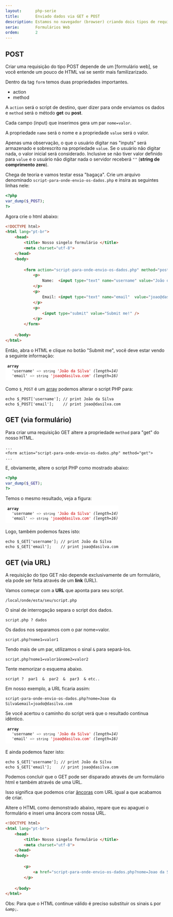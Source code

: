 ```yaml
---
layout:      php-serie
title:       Enviado dados via GET e POST
description: Estamos no navegador (browser) criando dois tipos de requisições GET e POST
serie:       Formulários Web
ordem:       2
---
```



POST
---

Criar uma requisição do tipo POST depende de um [formulário web], se você entende um pouco de HTML vai se sentir mais
familizarizado.

Dentro da tag `form` temos duas propriedades importantes.

- action
- method

A `action` será o script de destino, quer dizer para onde enviamos os dados e `method` será o método __get__ ou __post__.

Cada campo (input) que inserimos gera um par `nome=valor`.

A propriedade `name` será o nome e a propriedade `value` será o valor.

Apenas uma observação, o que o usuário digitar nas "inputs" será armazenado e sobrescrito na propriedade `value`. Se o 
usuário não digitar nada, o valor inicial será considerado. Inclusive se não tiver valor definido para `value` e o 
usuário não digitar nada o servidor receberá `""` (__string de comprimento zero__).

Chega de teoria e vamos testar essa "bagaça". Crie um arquivo denominado `script-para-onde-envio-os-dados.php` e insira
as seguintes linhas nele:

```php
<?php
var_dump($_POST);
?>
```

Agora crie o html abaixo:

```html
<!DOCTYPE html>
<html lang="pt-br">
    <head>
        <title> Nosso singelo formulário </title>
        <meta charset="utf-8">
    </head>
    <body>

        <form action="script-para-onde-envio-os-dados.php" method="post">
            <p>
                Name:  <input type="text" name="username" value="João da Silva" />
            </p>
            <p>
                Email: <input type="text" name="email"  value="joao@dasilva.com" />
            </p>
            <p>
                <input type="submit" value="Submit me!" />
            </p>
        </form>

    </body>
</html>
```

Então, abra o HTML e clique no botão "Submit me", você deve estar vendo a seguinte informação:

!["Figura ilustrando uma pequena requisição HTTP"](var-dump-requisicao.png "Figura ilustrando uma pequena requisição HTTP")

Como `$_POST` é um [array]() podemos alterar o script PHP para:

    echo $_POST['username']; // print João da Silva
    echo $_POST['email'];    // print joao@dasilva.com



GET (via formulário)
---

Para criar uma requisição GET altere a propriedade `method` para "get" do nosso HTML.

    ...
    <form action="script-para-onde-envio-os-dados.php" method="get">
    ...

E, obviamente, altere o script PHP como mostrado abaixo:

```php
<?php
var_dump($_GET);
?>
```

Temos o mesmo resultado, veja a figura:

!["Figura ilustrando uma pequena requisição HTTP"](var-dump-requisicao.png "Figura ilustrando uma pequena requisição HTTP")

Logo, também podemos fazes isto:

    echo $_GET['username']; // print João da Silva
    echo $_GET['email'];    // print joao@dasilva.com




GET (via URL)
---

A requisição do tipo GET não depende exclusivamente de um formulário, ela pode ser feita através de um __link__ (URL).

Vamos começar com a __URL__ que aponta para seu script.

    /local/onde/esta/seu/script.php

O sinal de interrogação separa o script dos dados.

    script.php ? dados

Os dados nos separamos com o par nome=valor.

    script.php?nome1=valor1

Tendo mais de um par, utilizamos o sinal `&` para separá-los.

    script.php?nome1=valor1&nome2=valor2

Tente memorizar o esquema abaixo.

    script ?  par1  &  par2  &  par3  & etc..


Em nosso exemplo, a URL ficaria assim:

    script-para-onde-envio-os-dados.php?nome=Joao da Silva&email=joado@dasilva.com

Se você acertou o caminho do script verá que o resultado continua idêntico.

!["Figura ilustrando uma pequena requisição HTTP"](var-dump-requisicao.png "Figura ilustrando uma pequena requisição HTTP")


E ainda podemos fazer isto:

    echo $_GET['username']; // print João da Silva
    echo $_GET['email'];    // print joao@dasilva.com


Podemos concluir que o GET pode ser disparado através de um formulário html e também através de uma URL.

Isso significa que podemos criar [âncoras](/html-css/ancoras/) com URL igual a que acabamos de criar.

Altere o HTML como demonstrado abaixo, repare que eu apaguei o formulário e inseri uma âncora com nossa URL.

```html
<!DOCTYPE html>
<html lang="pt-br">
    <head>
        <title> Nosso singelo formulário </title>
        <meta charset="utf-8">
    </head>
    <body>

        <p>
            <a href="script-para-onde-envio-os-dados.php?nome=Joao da Silva&email=joado@dasilva.com">Submit me!</a>
        </p>

    </body>
</html>
```

Obs: Para que o HTML continue válido é preciso substituir os sinais `&` por `&amp;`.
